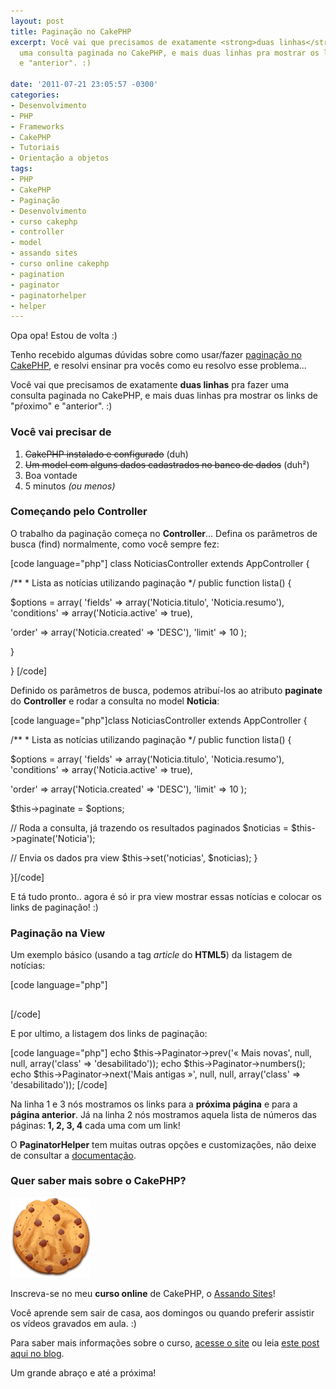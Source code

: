 ```yaml
---
layout: post
title: Paginação no CakePHP
excerpt: Você vai que precisamos de exatamente <strong>duas linhas</strong> pra fazer
  uma consulta paginada no CakePHP, e mais duas linhas pra mostrar os links de "pŕoximo"
  e "anterior". :)

date: '2011-07-21 23:05:57 -0300'
categories:
- Desenvolvimento
- PHP
- Frameworks
- CakePHP
- Tutoriais
- Orientação a objetos
tags:
- PHP
- CakePHP
- Paginação
- Desenvolvimento
- curso cakephp
- controller
- model
- assando sites
- curso online cakephp
- pagination
- paginator
- paginatorhelper
- helper
---
```

<p>Opa opa! Estou de volta :)</p>
<p>Tenho recebido algumas dúvidas sobre como usar/fazer <a href="http://book.cakephp.org/view/1231/Pagination">paginação no CakePHP</a>, e resolvi ensinar pra vocês como eu resolvo esse problema...</p>
<p>Você vai que precisamos de exatamente <strong>duas linhas</strong> pra fazer uma consulta paginada no CakePHP, e mais duas linhas pra mostrar os links de "pŕoximo" e "anterior". :)</p>
<h3>Você vai precisar de</h3>
<ol>
<li><del>CakePHP instalado e configurado</del> (duh)</li>
<li><del>Um model com alguns dados cadastrados no banco de dados</del> (duh²)</li>
<li>Boa vontade</li>
<li>5 minutos <em>(ou menos)</em></li>
</ol>
<h3>Começando pelo Controller</h3>
<div>O trabalho da paginação começa no <strong>Controller</strong>... Defina os parâmetros de busca (find) normalmente, como você sempre fez:</div>
<p>[code language="php"]
class NoticiasController extends AppController {</p>
<p>	/**
	 * Lista as notícias utilizando paginação
	 */
	public function lista() {</p>
<p>		$options = array(
			'fields' => array('Noticia.titulo', 'Noticia.resumo'),
			'conditions' => array('Noticia.active' => true),</p>
<p>			'order' => array('Noticia.created' => 'DESC'),
			'limit' => 10
		);</p>
<p>	}</p>
<p>}
[/code]</p>
<p>Definido os parâmetros de busca, podemos atribuí-los ao atributo <strong>paginate</strong> do <strong>Controller</strong> e rodar a consulta no model <strong>Noticia</strong>:</p>
<p>[code language="php"]class NoticiasController extends AppController {</p>
<p>	/**
	 * Lista as notícias utilizando paginação
	 */
	public function lista() {</p>
<p>		$options = array(
			'fields' => array('Noticia.titulo', 'Noticia.resumo'),
			'conditions' => array('Noticia.active' => true),</p>
<p>			'order' => array('Noticia.created' => 'DESC'),
			'limit' => 10
		);</p>
<p>		$this->paginate = $options;</p>
<p>		// Roda a consulta, já trazendo os resultados paginados
		$noticias = $this->paginate('Noticia');</p>
<p>		// Envia os dados pra view
		$this->set('noticias', $noticias);
	}</p>
<p>}[/code]</p>
<p>E tá tudo pronto.. agora é só ir pra view mostrar essas notícias e colocar os links de paginação! :)</p>
<h3>Paginação na View</h3>
<p>Um exemplo básico (usando a tag <em>article</em> do <strong>HTML5</strong>) da listagem de notícias:</p>
<p>[code language="php"]<article>
<?php foreach($noticias AS $data): ?>
	<h1><?php echo $data['Noticia']['titulo'] ?></h1>
	<p><?php echo $data['Noticia']['resumo'] ?></p>
<?php endforeach; ?>
</article>[/code]</p>
<p>E por ultimo, a listagem dos links de paginação:</p>
<p>[code language="php"]
echo $this->Paginator->prev('« Mais novas', null, null, array('class' => 'desabilitado'));
echo $this->Paginator->numbers();
echo $this->Paginator->next('Mais antigas »', null, null, array('class' => 'desabilitado'));
[/code]</p>
<p>Na linha 1 e 3 nós mostramos os links para a <strong>próxima página</strong> e para a <strong>página anterior</strong>. Já na linha 2 nós mostramos aquela lista de números das páginas:<strong> 1, 2, 3, 4</strong> cada uma com um link!</p>
<p>O <strong>PaginatorHelper</strong> tem muitas outras opções e customizações, não deixe de consultar a <a href="http://api.cakephp.org/class/paginator-helper">documentação</a>.</p>
<h3>Quer saber mais sobre o CakePHP?</h3>
<p><a href="http://assando-sites.com.br/"><img src="/assets/uploads/2011/07/cookie.png" alt="Assando Sites, curso online de CakePHP" title="Assando Sites, curso online de CakePHP" width="128" height="128" class="alignright size-full wp-image-1737" /></a></p>
<p>Inscreva-se no meu <strong>curso online</strong> de CakePHP, o <a title="Assando Sites, curso online de CakePHP" href="http://assando-sites.com.br" target="_blank">Assando Sites</a>!</p>
<p>Você aprende sem sair de casa, aos domingos ou quando preferir assistir os vídeos gravados em aula. :)</p>
<p>Para saber mais informações sobre o curso, <a title="Assando Sites, curso online de CakePHP" href="http://assando-sites.com.br" target="_blank">acesse o site</a> ou leia <a title="Curso online de CakePHP" href="/curso-online-de-cakephp" target="_blank">este post aqui no blog</a>.</p>
<p>Um grande abraço e até a próxima!</p>
